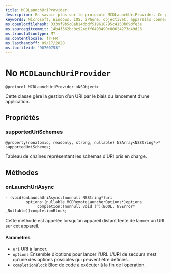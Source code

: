 ```yaml
---
title: MCDLaunchUriProvider
description: En savoir plus sur le protocole MCDLaunchUriProvider. Ce protocole est utilisé pour gérer la gestion d’un URI via le lancement d’une application.
keywords: Microsoft, Windows, iOS, iPhone, objectiveC, appareils connectés, projet Rome
ms.openlocfilehash: 3339f9b5c8ab14dddf519618795c4150b69dfe3e
ms.sourcegitcommit: 14b4f362bc0c924dff6493490c80624273d49d23
ms.translationtype: MT
ms.contentlocale: fr-FR
ms.lasthandoff: 09/17/2020
ms.locfileid: "90760753"
---
```

# <a name="protocol-mcdlaunchuriprovider"></a>No `MCDLaunchUriProvider`

```
@protocol MCDLaunchUriProvider <NSObject>
```

Cette classe gère la gestion d’un URI par le biais du lancement d’une application.

## <a name="properties"></a>Propriétés 
### <a name="supportedurischemes"></a>supportedUriSchemes
`@property(nonatomic, readonly, strong, nullable) NSArray<NSString*>* supportedUriSchemes;`

Tableau de chaînes représentant les schémas d’URI pris en charge.

## <a name="methods"></a>Méthodes

### <a name="onlaunchuriasync"></a>onLaunchUriAsync
```
- (void)onLaunchUriAsync:(nonnull NSString*)uri
         options:(nullable MCDRemoteLauncherOptions*)options
              completion:(nonnull void (^)(BOOL, NSError* _Nullable))completionBlock;
```

Cette méthode est appelée lorsqu’un appareil distant tente de lancer un URI sur cet appareil.

#### <a name="parameters"></a>Paramètres 
* `uri` URI à lancer.
* `options` Ensemble d’options pour lancer l’URI. L’URI de secours n’est qu’une des options possibles qui peuvent être définies.
* `completionBlock` Bloc de code à exécuter à la fin de l’opération.